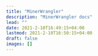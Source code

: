 ```yaml
---
title: "MinerWrangler"
description: "MinerWrangler docs"
lead: ""
date: 2021-2-10T16:49:15+04:00
lastmod: 2021-2-10T16:50:15+04:00
draft: false
images: []
---
```

